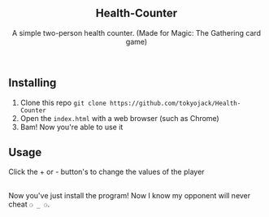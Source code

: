 <h2  align="center">Health-Counter</h2>
<p  align="center">A simple two-person health counter. (Made for Magic: The Gathering card game)</p>

<br/>

## Installing

1. Clone this repo ```git clone https://github.com/tokyojack/Health-Counter```
2. Open the ``index.html`` with a web browser (such as Chrome)
3. Bam! Now you're able to use it

## Usage

Click the + or - button's to change the values of the player

##

Now you've just install the program! Now I know my opponent will never cheat ```⚆ _ ⚆```.
